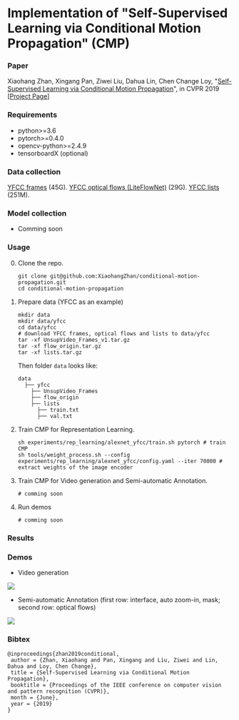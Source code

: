 # Implementation of "Self-Supervised Learning via Conditional Motion Propagation" (CMP)

### Paper

Xiaohang Zhan, Xingang Pan, Ziwei Liu, Dahua Lin, Chen Change Loy, "[Self-Supervised Learning via Conditional Motion Propagation](https://arxiv.org/abs/1903.11412)", in CVPR 2019 [[Project Page](http://mmlab.ie.cuhk.edu.hk/projects/CMP/)]

### Requirements
 
* python>=3.6
* pytorch>=0.4.0
* opencv-python>=2.4.9
* tensorboardX (optional)

### Data collection

[YFCC frames](https://dl.fbaipublicfiles.com/unsupervised-video/UnsupVideo_Frames_v1.tar.gz) (45G).
[YFCC optical flows (LiteFlowNet)](https://drive.google.com/open?id=1S_TU1UjKms-U_Q4bOhXfUfIJX5hgwOtq) (29G).
[YFCC lists](https://drive.google.com/open?id=1ObzO7xWXolPKrIC39XCvjttZYEoVn6k2) (251M).

### Model collection

* Comming soon

### Usage
0. Clone the repo.

    ```shell
    git clone git@github.com:XiaohangZhan/conditional-motion-propagation.git
    cd conditional-motion-propagation
    ```

1. Prepare data (YFCC as an example)

    ```shell
    mkdir data
    mkdir data/yfcc
    cd data/yfcc
    # download YFCC frames, optical flows and lists to data/yfcc
    tar -xf UnsupVideo_Frames_v1.tar.gz
    tar -xf flow_origin.tar.gz
    tar -xf lists.tar.gz
    ```
    Then folder `data` looks like:
    ```
    data
      ├── yfcc
        ├── UnsupVideo_Frames
        ├── flow_origin
        ├── lists
          ├── train.txt
          ├── val.txt
    ```

2. Train CMP for Representation Learning.

    ```shell
    sh experiments/rep_learning/alexnet_yfcc/train.sh pytorch # train CMP
    sh tools/weight_process.sh --config experiments/rep_learning/alexnet_yfcc/config.yaml --iter 70000 # extract weights of the image encoder
    ```

3. Train CMP for Video generation and Semi-automatic Annotation.

    ```shell
    # comming soon
    ```

4. Run demos

    ```shell
    # comming soon
    ```

### Results

### Demos

* Video generation

![](demos/demo_video_generation.gif)

* Semi-automatic Annotation (first row: interface, auto zoom-in, mask; second row: optical flows)

![](demos/demo_annotation.gif)

### Bibtex

```
@inproceedings{zhan2019conditional,
 author = {Zhan, Xiaohang and Pan, Xingang and Liu, Ziwei and Lin, Dahua and Loy, Chen Change},
 title = {Self-Supervised Learning via Conditional Motion Propagation},
 booktitle = {Proceedings of the IEEE conference on computer vision and pattern recognition (CVPR)},
 month = {June},
 year = {2019}
}
```
